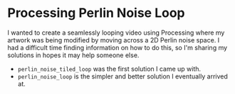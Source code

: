 # Processing Perlin Noise Loop
I wanted to create a seamlessly looping video using Processing where my artwork was being modified by moving across a 2D Perlin noise space. I had a difficult time finding information on how to do this, so I'm sharing my solutions in hopes it may help someone else.

* `perlin_noise_tiled_loop` was the first solution I came up with.
* `perlin_noise_loop` is the simpler and better solution I eventually arrived at.

